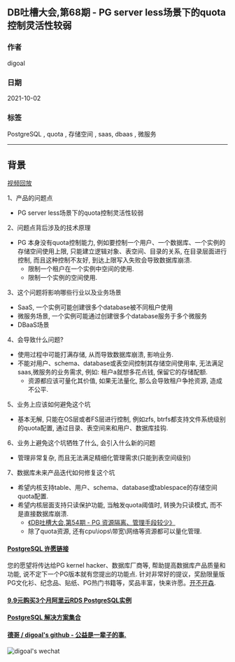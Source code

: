 ## DB吐槽大会,第68期 - PG server less场景下的quota控制灵活性较弱  
  
### 作者  
digoal  
  
### 日期  
2021-10-02  
  
### 标签  
PostgreSQL , quota , 存储空间 , saas, dbaas , 微服务    
  
----  
  
## 背景  
[视频回放]()  
  
1、产品的问题点  
- PG server less场景下的quota控制灵活性较弱  
  
2、问题点背后涉及的技术原理   
- PG 本身没有quota控制能力, 例如要控制一个用户、一个数据库、一个实例的存储空间使用上限, 只能建立逻辑对象、表空间、目录的关系, 在目录层面进行控制, 而且这种控制不友好, 到达上限写入失败会导致数据库崩溃.   
    - 限制一个租户在一个实例中空间的使用.   
    - 限制一个实例的空间使用.   
  
3、这个问题将影响哪些行业以及业务场景  
- SaaS, 一个实例可能创建很多个database被不同租户使用  
- 微服务场景, 一个实例可能通过创建很多个database服务于多个微服务  
- DBaaS场景  
  
4、会导致什么问题?  
- 使用过程中可能打满存储, 从而导致数据库崩溃, 影响业务.    
- 不能对用户、schema、database或表空间控制其存储空间使用率, 无法满足saas,微服务的业务需求, 例如: 租户a就想多花点钱, 保留它的存储配额.   
    - 资源都应该可量化其价值, 如果无法量化, 那么会导致租户争抢资源, 造成不公平.   
  
5、业务上应该如何避免这个坑  
- 基本无解, 只能在OS层或者FS层进行控制, 例如zfs, btrfs都支持文件系统级别的quota配置, 通过目录、表空间来和用户、数据库挂钩.   
  
6、业务上避免这个坑牺牲了什么, 会引入什么新的问题  
- 管理非常复杂, 而且无法满足精细化管理需求(只能到表空间级别)  
  
7、数据库未来产品迭代如何修复这个坑  
- 希望内核支持table、用户、schema、database或tablespace的存储空间quota配置.   
- 希望内核层面支持只读保护功能, 当触发quota阈值时, 转换为只读模式, 而不是直接数据库崩溃.  
    - [《DB吐槽大会,第54期 - PG 资源隔离、管理手段较少》](../202109/20210928_06.md)    
    - 除了quota资源, 还有cpu\iops\带宽\网络等资源都可以量化管理.    
    
  
#### [PostgreSQL 许愿链接](https://github.com/digoal/blog/issues/76 "269ac3d1c492e938c0191101c7238216")
您的愿望将传达给PG kernel hacker、数据库厂商等, 帮助提高数据库产品质量和功能, 说不定下一个PG版本就有您提出的功能点. 针对非常好的提议，奖励限量版PG文化衫、纪念品、贴纸、PG热门书籍等，奖品丰富，快来许愿。[开不开森](https://github.com/digoal/blog/issues/76 "269ac3d1c492e938c0191101c7238216").  
  
  
#### [9.9元购买3个月阿里云RDS PostgreSQL实例](https://www.aliyun.com/database/postgresqlactivity "57258f76c37864c6e6d23383d05714ea")
  
  
#### [PostgreSQL 解决方案集合](https://yq.aliyun.com/topic/118 "40cff096e9ed7122c512b35d8561d9c8")
  
  
#### [德哥 / digoal's github - 公益是一辈子的事.](https://github.com/digoal/blog/blob/master/README.md "22709685feb7cab07d30f30387f0a9ae")
  
  
![digoal's wechat](../pic/digoal_weixin.jpg "f7ad92eeba24523fd47a6e1a0e691b59")
  
